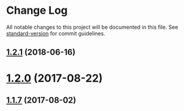 # Change Log

All notable changes to this project will be documented in this file. See [standard-version](https://github.com/conventional-changelog/standard-version) for commit guidelines.

<a name="1.2.1"></a>
## [1.2.1](https://github.com/slavik57/enum-values/compare/v1.2.0...v1.2.1) (2018-06-16)



<a name="1.2.0"></a>
# [1.2.0](https://github.com/slavik57/enum-values/compare/v1.1.7...v1.2.0) (2017-08-22)



<a name="1.1.7"></a>
## [1.1.7](https://github.com/slavik57/enum-values/compare/v1.1.4...v1.1.7) (2017-08-02)
